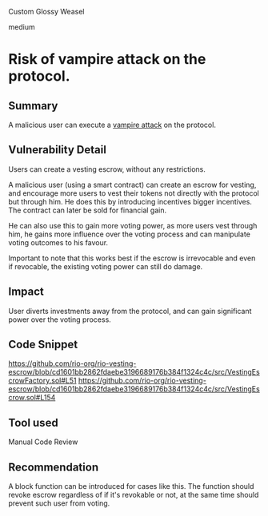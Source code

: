 Custom Glossy Weasel

medium

# Risk of vampire attack on the protocol.

## Summary
A malicious user can execute a [vampire attack](https://finematics.com/vampire-attack-sushiswap-explained/) on the protocol. 
## Vulnerability Detail
Users can create a vesting escrow, without any restrictions. 

A malicious user (using a smart contract) can create an escrow for vesting, and encourage more users to vest their tokens not directly with the protocol but through him. He does this by introducing incentives bigger incentives. The contract can later be sold for financial gain. 

He can also use this to gain more voting power, as more users vest through him, he gains more influence over the voting process and can manipulate voting outcomes to his favour.

Important to note that this works best if the escrow is irrevocable and even if revocable, the existing voting power can still do damage. 
## Impact
User diverts investments away from the protocol, and can gain significant power over the voting process.
## Code Snippet
https://github.com/rio-org/rio-vesting-escrow/blob/cd1601bb2862fdaebe3196689176b384f1324c4c/src/VestingEscrowFactory.sol#L51
https://github.com/rio-org/rio-vesting-escrow/blob/cd1601bb2862fdaebe3196689176b384f1324c4c/src/VestingEscrow.sol#L154
## Tool used
Manual Code Review

## Recommendation
A block function can be introduced for cases like this. The function should revoke escrow regardless of if it's revokable or not, at the same time should prevent such user from voting. 

